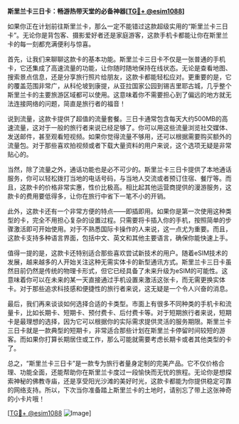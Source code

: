 **斯里兰卡三日卡：畅游热带天堂的必备神器[[TG💪+ @esim1088](https://t.me/s/esim1088)]**

如果你正在计划前往斯里兰卡，那么一定不能错过这款超级实用的“斯里兰卡三日卡”。无论你是背包客、摄影爱好者还是家庭游客，这款手机卡都能让你在斯里兰卡的每一刻都充满便利与惊喜。

首先，让我们来聊聊这款卡的基本功能。斯里兰卡三日卡不仅是一张普通的手机卡，它还集成了高速流量的功能，让你随时随地保持在线状态。无论是查看地图、搜索景点信息，还是分享旅行照片给朋友，这款卡都能轻松应对。更重要的是，它的覆盖范围非常广，从科伦坡到康提，从亚拉国家公园到锡吉里耶古城，几乎整个斯里兰卡的主要旅游区域都可以使用。这意味着你不需要担心到了偏远的地方就无法连接网络的问题，简直是旅行者的福音！

说到流量，这款卡提供了超值的流量套餐。三日卡通常包含每天大约500MB的高速流量，这对于一般的旅行者来说已经足够了。你可以用这些流量浏览社交媒体、发送邮件，甚至观看短视频。如果你觉得流量不够用，还可以根据需要购买额外的流量包。对于那些喜欢拍视频或者下载大量资料的用户来说，这个选项无疑是非常贴心的。

当然，除了流量之外，通话功能也是必不可少的。斯里兰卡三日卡提供了本地通话服务，你可以轻松拨打当地的电话号码，与当地人交流或者预订住宿、餐厅等。而且，这款卡的价格非常实惠，性价比极高。相比起其他运营商提供的漫游服务，这款卡的费用要低得多，让你在旅行中省下一笔不小的开销。

此外，这款卡还有一个非常方便的特点——即插即用。如果你是第一次使用这种类型的卡，完全不用担心复杂的设置过程。只需要将卡插入你的手机，按照简单的步骤激活即可开始使用。对于不熟悉国际卡操作的人来说，这一点尤为重要。而且，这款卡支持多种语言界面，包括中文、英文和其他主要语言，确保你能快速上手。

值得一提的是，这款卡还特别适合那些喜欢尝试新技术的用户。随着eSIM技术的发展，越来越多的人开始关注这种无需实体卡的新型通讯方式。斯里兰卡三日卡虽然目前仍然是传统的物理卡形式，但它已经具备了未来升级为eSIM的可能性。这意味着你可以在未来的某一天直接通过手机设置来激活这张卡，而无需更换实体卡。对于那些追求科技感和便捷性的旅行者来说，这无疑是一个令人兴奋的消息。

最后，我们再来谈谈如何选择合适的卡类型。市面上有很多不同种类的手机卡和流量卡，比如长期卡、短期卡、预付费卡、后付费卡等。对于短期旅行者来说，短期卡是最理想的选择，因为它可以根据你的实际需求提供灵活的服务期限。斯里兰卡三日卡就是一款典型的短期卡，非常适合那些计划在斯里兰卡停留时间较短的游客。而如果你打算长期居住或工作，那么可能就需要考虑长期卡或者其他类型的卡了。

总之，“斯里兰卡三日卡”是一款专为旅行者量身定制的完美产品。它不仅价格合理、功能全面，还能帮助你在斯里兰卡度过一段愉快而无忧的旅程。无论你是想探索神秘的佛教寺庙，还是享受阳光沙滩的美好时光，这款卡都能为你提供稳定可靠的网络支持。所以，下次当你准备踏上斯里兰卡的土地时，请别忘了带上这张神奇的小卡片哦！

[[TG💪+ @esim1088](https://t.me/s/esim1088) ![Image](https://i.postimg.cc/4NQfJmqS/Snipaste-2025-05-13-00-14-12.png)]